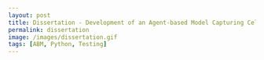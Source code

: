```yaml
---
layout: post
title: Dissertation - Development of an Agent-based Model Capturing Cellular Interactions Associated with Heart Attack
permalink: dissertation
image: /images/dissertation.gif
tags: [ABM, Python, Testing]
---
```

